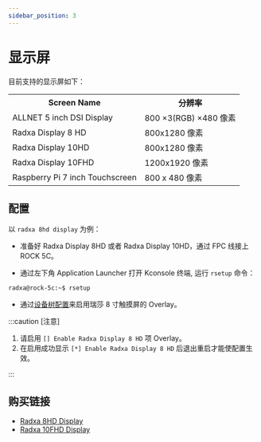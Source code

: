 ```yaml
---
sidebar_position: 3
---
```


# 显示屏

目前支持的显示屏如下：

<table>
  <tr>
    <th>Screen Name</th>
    <th>分辨率</th>
  </tr>
  <tr>
    <td>ALLNET 5 inch DSI Display</td>
    <td>800 ×3(RGB) ×480 像素</td>
  </tr>
  <tr>
    <td>Radxa Display 8 HD</td>
    <td>800x1280 像素</td>
  </tr>
  <tr>
    <td>Radxa Display 10HD</td>
    <td>800x1280 像素</td>
  </tr>
  <tr>
    <td>Radxa Display 10FHD</td>
    <td>1200x1920 像素 </td>
  </tr>
  <tr>
    <td>Raspberry Pi 7 inch Touchscreen</td>
    <td>800 x 480 像素</td>
  </tr>
</table>

## 配置

以 `radxa 8hd display` 为例：

<!-- ![显示屏安装-01](/img/rock5c/accessories/display/rock5c-display-8hd-FPC.webp)
![显示屏安装-02](/img/rock5c/accessories/display/rock5c-display-8hd-connected.webp) -->

- 准备好 Radxa Display 8HD 或者 Radxa Display 10HD，通过 FPC 线接上 ROCK 5C。

- 通过左下角 Application Launcher 打开 Kconsole 终端, 运行 `rsetup` 命令：

```bash
radxa@rock-5c:~$ rsetup
```

- 通过[设备树配置](../os-config/rsetup#overlays)来启用瑞莎 8 寸触摸屏的 Overlay。

:::caution [注意]

1. 请启用 `[] Enable Radxa Display 8 HD` 项 Overlay。
2. 在启用成功显示 `[*] Enable Radxa Display 8 HD` 后退出重启才能使配置生效。

:::

## 购买链接

- [Radxa 8HD Display](https://radxa.com/products/accessories/display-8hd)
- [Radxa 10FHD Display](https://radxa.com/products/accessories/display-10fhd)
